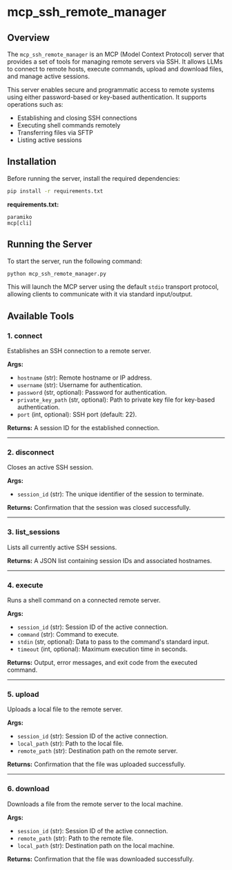 # mcp_ssh_remote_manager

## Overview
The `mcp_ssh_remote_manager` is an MCP (Model Context Protocol) server that provides a set of tools for managing remote servers via SSH. It allows LLMs to connect to remote hosts, execute commands, upload and download files, and manage active sessions.

This server enables secure and programmatic access to remote systems using either password-based or key-based authentication. It supports operations such as:
- Establishing and closing SSH connections
- Executing shell commands remotely
- Transferring files via SFTP
- Listing active sessions

## Installation

Before running the server, install the required dependencies:

```bash
pip install -r requirements.txt
```

**requirements.txt:**
```
paramiko
mcp[cli]
```

## Running the Server

To start the server, run the following command:

```bash
python mcp_ssh_remote_manager.py
```

This will launch the MCP server using the default `stdio` transport protocol, allowing clients to communicate with it via standard input/output.

## Available Tools

### 1. **connect**
Establishes an SSH connection to a remote server.

**Args:**
- `hostname` (str): Remote hostname or IP address.
- `username` (str): Username for authentication.
- `password` (str, optional): Password for authentication.
- `private_key_path` (str, optional): Path to private key file for key-based authentication.
- `port` (int, optional): SSH port (default: 22).

**Returns:** A session ID for the established connection.

---

### 2. **disconnect**
Closes an active SSH session.

**Args:**
- `session_id` (str): The unique identifier of the session to terminate.

**Returns:** Confirmation that the session was closed successfully.

---

### 3. **list_sessions**
Lists all currently active SSH sessions.

**Returns:** A JSON list containing session IDs and associated hostnames.

---

### 4. **execute**
Runs a shell command on a connected remote server.

**Args:**
- `session_id` (str): Session ID of the active connection.
- `command` (str): Command to execute.
- `stdin` (str, optional): Data to pass to the command's standard input.
- `timeout` (int, optional): Maximum execution time in seconds.

**Returns:** Output, error messages, and exit code from the executed command.

---

### 5. **upload**
Uploads a local file to the remote server.

**Args:**
- `session_id` (str): Session ID of the active connection.
- `local_path` (str): Path to the local file.
- `remote_path` (str): Destination path on the remote server.

**Returns:** Confirmation that the file was uploaded successfully.

---

### 6. **download**
Downloads a file from the remote server to the local machine.

**Args:**
- `session_id` (str): Session ID of the active connection.
- `remote_path` (str): Path to the remote file.
- `local_path` (str): Destination path on the local machine.

**Returns:** Confirmation that the file was downloaded successfully.